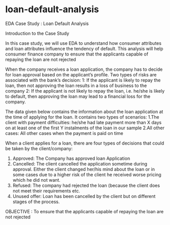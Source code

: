 # loan-default-analysis

EDA Case Study : Loan Default Analysis

Introduction to the Case Study

In this case study, we will use EDA to understand how consumer attributes and loan attributes influence the tendency of default. This analysis will help consumer finance company to ensure that the applicants capable of repaying the loan are not rejected

When the company receives a loan application, the company has to decide for loan approval based on the applicant’s profile. Two types of risks are associated with the bank’s decision:
1: If the applicant is likely to repay the loan, then not approving the loan results in a loss of business to the company
2: If the applicant is not likely to repay the loan, i.e. he/she is likely to default, then approving the loan may lead to a financial loss for the company.


The data given below contains the information about the loan application at the time of applying for the loan. It contains two types of scenarios:
1.The client with payment difficulties: he/she had late payment more than X days on at least one of the first Y instalments of the loan in our sample
2.All other cases: All other cases when the payment is paid on time


When a client applies for a loan, there are four types of decisions that could be taken by the client/company:
1. Approved: The Company has approved loan Application
2. Cancelled: The client cancelled the application sometime during approval. Either the client changed her/his mind about the loan or in some cases due to a higher risk of the client he received worse pricing which he did not want.
3. Refused: The company had rejected the loan (because the client does not meet their requirements etc.
4. Unused offer: Loan has been cancelled by the client but on different stages of the process.

OBJECTIVE : To ensure that the applicants capable of repaying the loan are not rejected
